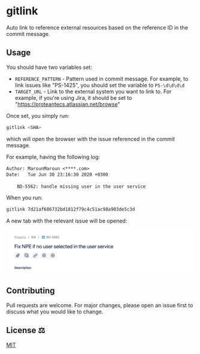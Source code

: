 # gitlink

Auto link to reference external resources based on the reference ID in the commit message.

## Usage

You should have two variables set:

* `REFERENCE_PATTERN` - Pattern used in commit message. For example, to link issues like "PS-1425", you should set the variable to `PS-\d\d\d\d`
* `TARGET_URL` - Link to the external system you want to link to. For example, if you're using Jira, it should be set to "https://proteantecs.atlassian.net/browse"

Once set, you simply run:

```bash
gitlink <SHA>
```

which will open the browser with the issue referenced in the commit message.

For example, having the following log:


```
Author: MarounMaroun <****.com>
Date:   Tue Jun 30 23:16:30 2020 +0300

    BD-5562: handle missing user in the user service
```

When you run:

```bash
gitlink 7d21af686732bd1812f79c4c51ac98a903de5c3d
```

A new tab with the relevant issue will be opened:

![board](.meta/board.png)

## Contributing

Pull requests are welcome. For major changes, please open an issue first to discuss what you would like to change.

## License ⚖️
[MIT](https://choosealicense.com/licenses/mit/)
